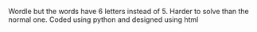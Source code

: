 Wordle but the words have 6 letters instead of 5. Harder to solve than the normal one. Coded using python and designed using html